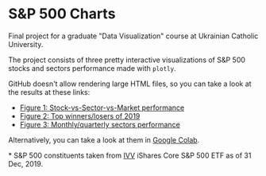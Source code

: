 # S&P 500 Charts
Final project for a graduate "Data Visualization" course at Ukrainian Catholic University.

The project consists of three pretty interactive visualizations of S&P 500 stocks and sectors performance made with `plotly`.

GitHub doesn't allow rendering large HTML files, so you can take a look at the results at these links:
* [Figure 1: Stock-vs-Sector-vs-Market performance](https://htmlpreview.github.io/?https://github.com/lekhovitsky/SP-500-Charts/blob/master/figures/fig1.html)
* [Figure 2: Top winners/losers of 2019](https://htmlpreview.github.io/?https://github.com/lekhovitsky/SP-500-Charts/blob/master/figures/fig2.html)
* [Figure 3: Monthly/quarterly sectors performance](https://htmlpreview.github.io/?https://github.com/lekhovitsky/SP-500-Charts/blob/master/figures/fig3.html)

Alternatively, you can take a look at them in [Google Colab](https://colab.research.google.com/drive/1byKnXyYHxiGPuANmvu_k0Td7s2MeNzZO?usp=sharing).

\* S&P 500 constituents taken from [IVV](https://www.ishares.com/us/products/239726/ishares-core-sp-500-etf) iShares Core S&P 500 ETF as of 31 Dec, 2019.
